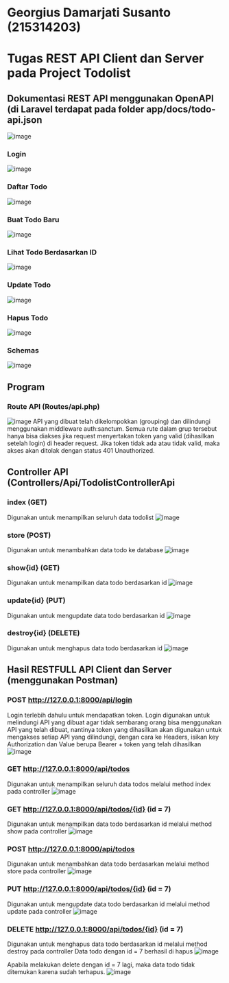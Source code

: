# Georgius Damarjati Susanto (215314203)
# Tugas REST API Client dan Server pada Project Todolist

## Dokumentasi REST API menggunakan OpenAPI (di Laravel terdapat pada folder app/docs/todo-api.json
![image](https://github.com/user-attachments/assets/e6681cd3-b5e1-4b05-b9e1-6b4e0897cead)

### Login
![image](https://github.com/user-attachments/assets/66d46a64-72ff-401c-ba77-041de28a6bbc)
### Daftar Todo
![image](https://github.com/user-attachments/assets/95bc4bba-ffbe-4dec-a7e1-092dacfab3c2)

### Buat Todo Baru
![image](https://github.com/user-attachments/assets/5e03c258-19f7-43b8-95d6-f78a5dfabe9a)

### Lihat Todo Berdasarkan ID
![image](https://github.com/user-attachments/assets/30eea9e5-b73c-454e-8847-861f13141947)

### Update Todo
![image](https://github.com/user-attachments/assets/c01eb3ea-1672-4eb1-8284-27e884af2478)

### Hapus Todo
![image](https://github.com/user-attachments/assets/8e5b4918-2103-4041-b1ef-bde3b28a70b0)
### Schemas
![image](https://github.com/user-attachments/assets/10b99af2-7343-4b3b-a5f2-34162594a9ba)


## Program
### Route API (Routes/api.php)
![image](https://github.com/user-attachments/assets/94fef1a6-26f7-46c6-86ea-c698dde57907)
API yang dibuat telah dikelompokkan (grouping) dan dilindungi menggunakan middleware auth:sanctum.
Semua rute dalam grup tersebut hanya bisa diakses jika request menyertakan token yang valid (dihasilkan setelah login) di header request. Jika token tidak ada atau tidak valid, maka akses akan ditolak dengan status 401 Unauthorized.

## Controller API (Controllers/Api/TodolistControllerApi
### index (GET)
Digunakan untuk menampilkan seluruh data todolist
![image](https://github.com/user-attachments/assets/53341d37-6f7f-434c-9087-5c138a78f0c3)

### store (POST)
Digunakan untuk menambahkan data todo ke database
![image](https://github.com/user-attachments/assets/8bbe6c4b-deff-4248-ac05-43d2bc29e30f)

### show{id} (GET)
Digunakan untuk menampilkan data todo berdasarkan id
![image](https://github.com/user-attachments/assets/3ab332ef-4d6b-447d-8922-a4e1aa659be5)

### update{id} (PUT)
Digunakan untuk mengupdate data todo berdasarkan id
![image](https://github.com/user-attachments/assets/e7f31d53-52cb-480f-b842-95b5f8843d07)

### destroy{id} (DELETE)
Digunakan untuk menghapus data todo berdasarkan id
![image](https://github.com/user-attachments/assets/9fe6176e-2323-4783-9015-845b38df7a60)


## Hasil RESTFULL API Client dan Server (menggunakan Postman)
### POST http://127.0.0.1:8000/api/login
Login terlebih dahulu untuk mendapatkan token. Login digunakan untuk melindungi API yang dibuat agar tidak sembarang orang bisa menggunakan API yang telah dibuat, nantinya token yang dihasilkan akan digunakan untuk mengakses setiap API yang dilindungi, dengan cara ke Headers, isikan key Authorization dan Value berupa Bearer + token yang telah dihasilkan
![image](https://github.com/user-attachments/assets/f3c56e42-ec53-41b7-9008-ef1469942242)


### GET http://127.0.0.1:8000/api/todos 
Digunakan untuk menampilkan seluruh data todos melalui method index pada controller
![image](https://github.com/user-attachments/assets/472899a6-80ac-4f76-9f77-dfc664d0275a)

### GET http://127.0.0.1:8000/api/todos/{id} (id = 7)
Digunakan untuk menampilkan data todo berdasarkan id melalui method show pada controller
![image](https://github.com/user-attachments/assets/3e71142f-c88d-4bef-a834-821800d55415)

### POST http://127.0.0.1:8000/api/todos
Digunakan untuk menambahkan data todo berdasarkan melalui method store pada controller
![image](https://github.com/user-attachments/assets/e92ab8d2-c57a-4b05-a684-5d99b7bf481d)

### PUT http://127.0.0.1:8000/api/todos/{id} (id = 7)
Digunakan untuk mengupdate data todo berdasarkan id melalui method update pada controller
![image](https://github.com/user-attachments/assets/387344ba-de20-4080-a956-9b4a245d2f89)

### DELETE http://127.0.0.1:8000/api/todos/{id} (id = 7)
Digunakan untuk menghapus data todo berdasarkan id melalui method destroy pada controller
Data todo dengan id = 7 berhasil di hapus
![image](https://github.com/user-attachments/assets/d6a3bf5d-ed38-4e37-bbd3-18466054475a)

Apabila melakukan delete dengan id = 7 lagi, maka data todo tidak ditemukan karena sudah terhapus.
![image](https://github.com/user-attachments/assets/6f5bf0c2-0248-49f4-9900-d2c51e04e687)

